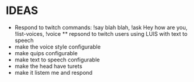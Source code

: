# IDEAS
* Respond to twitch commands: !say blah blah, !ask Hey how are you, !list-voices, !voice <voice>
** repsond to twitch users using LUIS with text to speech
* make the voice style configurable
* make quips configurable
* make text to speech configurable
* make the head have turets 
* make it listem me and respond
